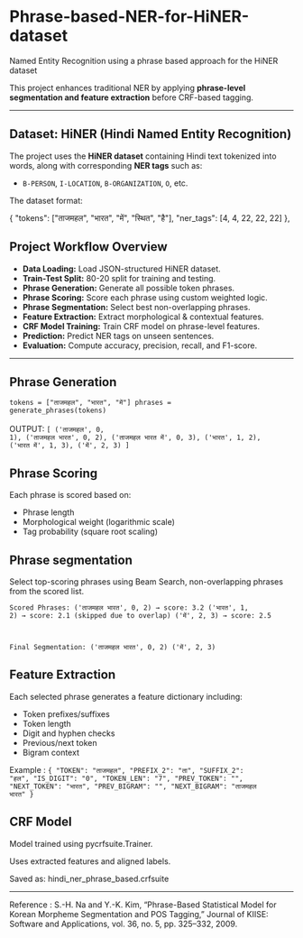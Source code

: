 # Phrase-based-NER-for-HiNER-dataset
Named Entity Recognition using a phrase based approach for the HiNER dataset

This project enhances traditional NER by applying **phrase-level segmentation and feature extraction** before CRF-based tagging.

---

## Dataset: HiNER (Hindi Named Entity Recognition)

The project uses the **HiNER dataset** containing Hindi text tokenized into words, along with corresponding **NER tags** such as:
- `B-PERSON`, `I-LOCATION`, `B-ORGANIZATION`, `O`, etc.

The dataset format:

  {
    "tokens": ["ताजमहल", "भारत", "में", "स्थित", "है"],
    "ner_tags": [4, 4, 22, 22, 22]
  },



## Project Workflow Overview

-  **Data Loading:** Load JSON-structured HiNER dataset.
-  **Train-Test Split:** 80-20 split for training and testing.
-  **Phrase Generation:** Generate all possible token phrases.
-  **Phrase Scoring:** Score each phrase using custom weighted logic.
-  **Phrase Segmentation:** Select best non-overlapping phrases.
-  **Feature Extraction:** Extract morphological & contextual features.
-  **CRF Model Training:** Train CRF model on phrase-level features.
-  **Prediction:** Predict NER tags on unseen sentences.
-  **Evaluation:** Compute accuracy, precision, recall, and F1-score.

---

## Phrase Generation

<code>tokens = ["ताजमहल", "भारत", "में"]
phrases = generate_phrases(tokens)</code><br></br>
OUTPUT:
<code>[
  ('ताजमहल', 0, 1),
  ('ताजमहल भारत', 0, 2),
  ('ताजमहल भारत में', 0, 3),
  ('भारत', 1, 2),
  ('भारत में', 1, 3),
  ('में', 2, 3)
]</code>

## Phrase Scoring

Each phrase is scored based on:

- Phrase length
- Morphological weight (logarithmic scale)
- Tag probability (square root scaling)

## Phrase segmentation

Select top-scoring phrases using Beam Search, non-overlapping phrases from the scored list.

<code>Scored Phrases:
  ('ताजमहल भारत', 0, 2) → score: 3.2
  ('भारत', 1, 2)         → score: 2.1 (skipped due to overlap)
  ('में', 2, 3)          → score: 2.5
  
Final Segmentation:
  ('ताजमहल भारत', 0, 2)
  ('में', 2, 3)</code>
  
## Feature Extraction

Each selected phrase generates a feature dictionary including:

- Token prefixes/suffixes
- Token length
- Digit and hyphen checks
- Previous/next token
- Bigram context

Example :
<code>{
  "TOKEN": "ताजमहल",
  "PREFIX_2": "ता",
  "SUFFIX_2": "हल",
  "IS_DIGIT": "0",
  "TOKEN_LEN": "7",
  "PREV_TOKEN": "<START>",
  "NEXT_TOKEN": "भारत",
  "PREV_BIGRAM": "<START>",
  "NEXT_BIGRAM": "ताजमहल भारत"
}</code>

## CRF Model

Model trained using pycrfsuite.Trainer.

Uses extracted features and aligned labels.

Saved as: hindi_ner_phrase_based.crfsuite

---
Reference :
S.-H. Na and Y.-K. Kim, “Phrase-Based Statistical Model for Korean Morpheme Segmentation and POS Tagging,” Journal of KIISE: Software and Applications, vol. 36, no. 5, pp. 325–332, 2009.
